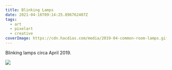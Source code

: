 ```yaml
---
title: Blinking Lamps
date: 2021-04-16T09:14:25.896762407Z
tags:
  - art
  - pixelart
  - creative
coverImage: https://cdn.hacdias.com/media/2019-04-common-room-lamps.gif
---
```


Blinking lamps circa April 2019.

![](https://cdn.hacdias.com/media/2019-04-common-room-lamps.gif?class=fw)
